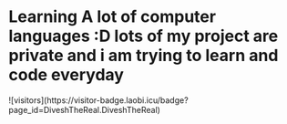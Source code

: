<!DOCTYPE html>
<html>
  <head>
    <meta charset = "utf-8">
<h1>Learning A lot of computer languages :D lots of my project are private and i am trying to learn and code everyday </h1>
 
</html>
![visitors](https://visitor-badge.laobi.icu/badge?page_id=DiveshTheReal.DiveshTheReal)
